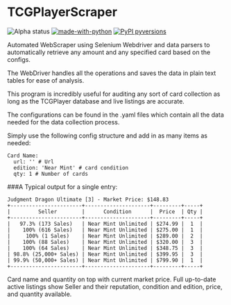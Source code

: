 # TCGPlayerScraper

![Alpha status](https://img.shields.io/badge/Project%20status-Alpha-red.svg)
[![made-with-python](https://img.shields.io/badge/Made%20with-Python-1f425f.svg)](https://www.python.org/)
[![PyPI pyversions](https://camo.githubusercontent.com/fd8c489427511a31795637b3168c0d06532f4483/68747470733a2f2f696d672e736869656c64732e696f2f707970692f707976657273696f6e732f77696b6970656469612d6170692e7376673f7374796c653d666c6174)](https://pypi.python.org/pypi/ansicolortags/)

Automated WebScraper using Selenium Webdriver and data parsers to automatically retrieve any amount and any specified card based on the configs.

The WebDriver handles all the operations and saves the data in plain text tables for ease of analysis.

This program is incredibly useful for auditing any sort of card collection as long as the TCGPlayer database and live listings are accurate.

The configurations can be found in the .yaml files which contain all the data needed for the data collection process.

Simply use the following config structure and add in as many items as needed:

```
Card Name:
  url: '' # Url 
  edition: 'Near Mint' # card condition
  qty: 1 # Number of cards 
```

###A Typical output for a single entry:
```
Judgment Dragon Ultimate [3] - Market Price: $148.83
+-----------------------+---------------------+---------+-----+
|         Seller        |      Condition      |  Price  | Qty |
+-----------------------+---------------------+---------+-----+
|   97.3% (173 Sales)   | Near Mint Unlimited | $274.99 |  1  |
|    100% (616 Sales)   | Near Mint Unlimited | $275.00 |  1  |
|     100% (1 Sales)    | Near Mint Unlimited | $289.00 |  2  |
|    100% (88 Sales)    | Near Mint Unlimited | $320.00 |  3  |
|    100% (64 Sales)    | Near Mint Unlimited | $348.75 |  3  |
| 98.8% (25,000+ Sales) | Near Mint Unlimited | $399.95 |  3  |
| 99.9% (50,000+ Sales) | Near Mint Unlimited | $799.90 |  1  |
+-----------------------+---------------------+---------+-----+
```

Card name and quantity on top with current market price.
Full up-to-date active listings show Seller and their reputation, condition and edition, price, and quantity available.